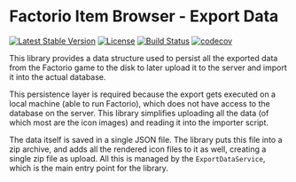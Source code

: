 # Factorio Item Browser - Export Data

[![Latest Stable Version](https://poser.pugx.org/factorio-item-browser/export-data/v/stable)](https://packagist.org/packages/factorio-item-browser/export-data)
[![License](https://poser.pugx.org/factorio-item-browser/export-data/license)](https://packagist.org/packages/factorio-item-browser/export-data)
[![Build Status](https://travis-ci.com/factorio-item-browser/export-data.svg?branch=master)](https://travis-ci.com/factorio-item-browser/export-data)
[![codecov](https://codecov.io/gh/factorio-item-browser/export-data/branch/master/graph/badge.svg)](https://codecov.io/gh/factorio-item-browser/export-data)

This library provides a data structure used to persist all the exported data from the Factorio game to the disk to later
upload it to the server and import it into the actual database. 

This persistence layer is required because the export gets executed on a local machine (able to run Factorio), which 
does not have access to the database on the server. This library simplifies uploading all the data (of which most are the 
icon images) and reading it into the importer script.  

The data itself is saved in a single JSON file. The library puts this file into a zip archive, and adds all the rendered
icon files to it as well, creating a single zip file as upload. All this is managed by the `ExportDataService`, which
is the main entry point for the library.
